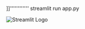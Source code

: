 ]]''''''''''''
streamlit run app.py   

  
 ![Streamlit Logo](https://streamlit.io/images/brand/streamlit-logo-primary-colormark-darktext.png)

